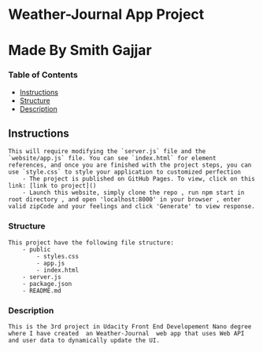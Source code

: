 # Weather-Journal App Project
# Made By Smith Gajjar

### Table of Contents

* [Instructions](#instructions)
* [Structure](#structure)
* [Description](#description)

## Instructions
    This will require modifying the `server.js` file and the `website/app.js` file. You can see `index.html` for element references, and once you are finished with the project steps, you can use `style.css` to style your application to customized perfection
        - The project is published on GitHub Pages. To view, click on this link: [link to project]()
        - Launch this website, simply clone the repo , run npm start in root directory , and open 'localhost:8000' in your browser , enter valid zipCode and your feelings and click 'Generate' to view response.

### Structure 

    This project have the following file structure:
        - public
            - styles.css
            - app.js    
            - index.html
        - server.js
        - package.json
        - README.md

### Description

    This is the 3rd project in Udacity Front End Developement Nano degree where I have created  an Weather-Journal  web app that uses Web API and user data to dynamically update the UI.